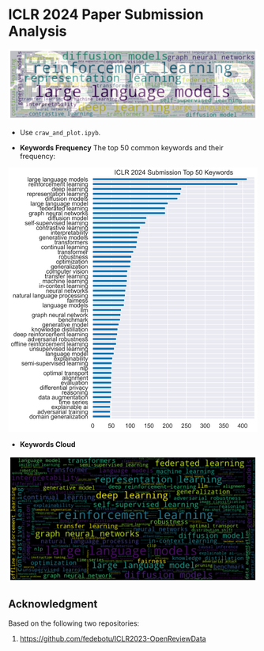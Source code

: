 # ICLR 2024 Paper Submission Analysis


<p align="center">
    <img src="sources/wordcloud_nice.png" width="720"/>
</p>

- Use `craw_and_plot.ipyb`.

+ **Keywords Frequency**
The top 50 common keywords and their frequency:

<p align="center">
    <img src="sources/top50_keywords.png" width="720"/>
</p>

+ **Keywords Cloud**

<p align="center">
    <img src="sources/wordcloud.png" width="720"/>
</p>


## Acknowledgment
Based on the following two repositories:
1. https://github.com/fedebotu/ICLR2023-OpenReviewData

